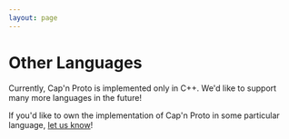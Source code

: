 ```yaml
---
layout: page
---
```


# Other Languages

Currently, Cap'n Proto is implemented only in C++.  We'd like to support many more languages in
the future!

If you'd like to own the implementation of Cap'n Proto in some particular language,
[let us know](https://groups.google.com/group/capnproto)!

